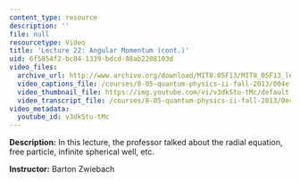 ```yaml
---
content_type: resource
description: ''
file: null
resourcetype: Video
title: 'Lecture 22: Angular Momentum (cont.)'
uid: 6f5854f2-bc84-1339-bdcd-88ab2208103d
video_files:
  archive_url: http://www.archive.org/download/MIT8.05F13/MIT8_05F13_lec22_300k.mp4
  video_captions_file: /courses/8-05-quantum-physics-ii-fall-2013/004ef51ba2d15b9caaaa0c3bce92deec_v3dkStu-tMc.vtt
  video_thumbnail_file: https://img.youtube.com/vi/v3dkStu-tMc/default.jpg
  video_transcript_file: /courses/8-05-quantum-physics-ii-fall-2013/0e40e65602bb678fb56419c779daa10e_v3dkStu-tMc.pdf
video_metadata:
  youtube_id: v3dkStu-tMc
---
```


**Description:** In this lecture, the professor talked about the radial equation, free particle, infinite spherical well, etc.

**Instructor:** Barton Zwiebach
